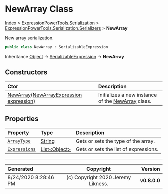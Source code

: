 ﻿# NewArray Class

[Index](../index.md) > [ExpressionPowerTools.Serialization](ExpressionPowerTools.Serialization.a.md) > [ExpressionPowerTools.Serialization.Serializers](ExpressionPowerTools.Serialization.Serializers.n.md) > **NewArray**

New array serialization.

```csharp
public class NewArray : SerializableExpression
```

Inheritance [Object](https://docs.microsoft.com/dotnet/api/system.object) → [SerializableExpression](ExpressionPowerTools.Serialization.Serializers.SerializableExpression.cs.md) → **NewArray**

## Constructors

| Ctor | Description |
| :-- | :-- |
| [NewArray(NewArrayExpression expression)](ExpressionPowerTools.Serialization.Serializers.NewArray.ctor.md#newarraynewarrayexpression-expression) | Initializes a new instance of the [NewArray](ExpressionPowerTools.Serialization.Serializers.NewArray.cs.md) class. |
## Properties

| Property | Type | Description |
| :-- | :-- | :-- |
| [`ArrayType`](ExpressionPowerTools.Serialization.Serializers.NewArray.ArrayType.prop.md) | [String](https://docs.microsoft.com/dotnet/api/system.string) | Gets or sets the type of the array. |
| [`Expressions`](ExpressionPowerTools.Serialization.Serializers.NewArray.Expressions.prop.md) | [List&lt;Object>](https://docs.microsoft.com/dotnet/api/system.collections.generic.list-1) | Gets or sets the list of expressions. |


---

| Generated | Copyright | Version |
| :-- | :-: | --: |
| 8/24/2020 8:28:46 PM | (c) Copyright 2020 Jeremy Likness. | **v0.8.0.0** |
